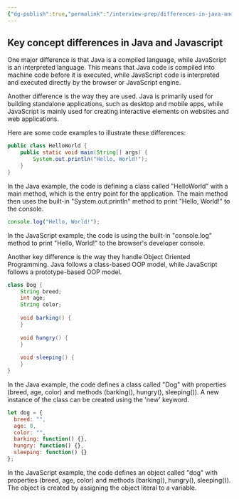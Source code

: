 ```yaml
---
{"dg-publish":true,"permalink":"/interview-prep/differences-in-java-and-javascript/"}
---
```


## Key concept differences in Java and Javascript

One major difference is that Java is a compiled language, while JavaScript is an interpreted language. This means that Java code is compiled into machine code before it is executed, while JavaScript code is interpreted and executed directly by the browser or JavaScript engine.

Another difference is the way they are used. Java is primarily used for building standalone applications, such as desktop and mobile apps, while JavaScript is mainly used for creating interactive elements on websites and web applications.

Here are some code examples to illustrate these differences:
```java
public class HelloWorld {
    public static void main(String[] args) {
        System.out.println("Hello, World!");
    }
}
```

In the Java example, the code is defining a class called "HelloWorld" with a main method, which is the entry point for the application. The main method then uses the built-in "System.out.println" method to print "Hello, World!" to the console.

```js
console.log("Hello, World!");
```

In the JavaScript example, the code is using the built-in "console.log" method to print "Hello, World!" to the browser's developer console.

Another key difference is the way they handle Object Oriented Programming. Java follows a class-based OOP model, while JavaScript follows a prototype-based OOP model.

```java
class Dog {
    String breed;
    int age;
    String color;
 
    void barking() {
    }
 
    void hungry() {
    }
 
    void sleeping() {
    }
}

```

In the Java example, the code defines a class called "Dog" with properties (breed, age, color) and methods (barking(), hungry(), sleeping()). A new instance of the class can be created using the 'new' keyword.

```js
let dog = {
  breed: "",
  age: 0,
  color: "",
  barking: function() {},
  hungry: function() {},
  sleeping: function() {}
};

```

In the JavaScript example, the code defines an object called "dog" with properties (breed, age, color) and methods (barking(), hungry(), sleeping()). The object is created by assigning the object literal to a variable.
